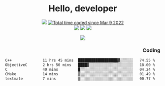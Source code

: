 # <div align='center' >Hello, developer</div>

<div align='center'>
  <a ><img src="https://img.shields.io/badge/dynamic/json?url=https%3A%2F%2Fapi.swo.moe%2Fstats%2Fgithub%2FFree-Aaron-Li&query=count&color=181717&label=GitHub&labelColor=282c34&logo=github&suffix=+follows&cacheSeconds=3600"></a>
  <a href="https://wakatime.com/@fe40087f-8eae-48dc-9950-ad0633db1591"><img src="https://wakatime.com/badge/user/fe40087f-8eae-48dc-9950-ad0633db1591.svg" alt="Total time coded since Mar 9 2022" /></a>
</div>
<div align='center'>
  <a><img src="https://img.shields.io/badge/c%2Fc%2B%2B%2Fc%23-%2375664d"></a> 
  <a><img src="https://img.shields.io/badge/Kotlin%20-%20%2375664D"></a> 
  <a><img src="https://img.shields.io/badge/Shell-75664D"></a> 
</div>

<p align="center">
  <img src="https://readme-typing-svg.demolab.com/?lines=你好!+开发者;Hello!+ developer&font=Fira%20Code&center=true&width=380&height=50&duration=4000&pause=1000">
</p>


<div align='right'>
  <h3>Coding</h3>
</div>

<!--START_SECTION:waka-->

```txt
C++              11 hrs 45 mins  ██████████████████▓░░░░░░   74.55 %
ObjectiveC       2 hrs 50 mins   ████▓░░░░░░░░░░░░░░░░░░░░   18.00 %
C                40 mins         █░░░░░░░░░░░░░░░░░░░░░░░░   04.24 %
CMake            14 mins         ▒░░░░░░░░░░░░░░░░░░░░░░░░   01.49 %
textmate         7 mins          ▒░░░░░░░░░░░░░░░░░░░░░░░░   00.77 %
```

<!--END_SECTION:waka-->




